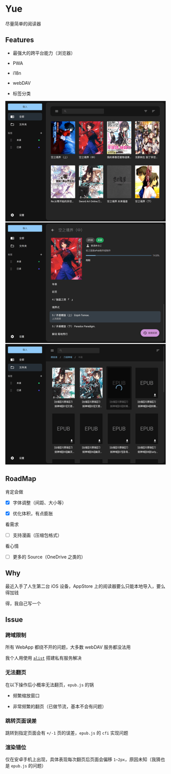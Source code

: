 # Yue

尽量简单的阅读器

## Features

- 最强大的跨平台能力（浏览器）

- PWA

- i18n

- webDAV

- 标签分类

![](./res/book_list.png)
![](./res/book_detail.png)
![](./res/webdav_list.png)

## RoadMap

肯定会做

- [x] 字体调整（间距、大小等）

- [x] 优化体积，有点膨胀

看需求

- [ ] 支持漫画（压缩包格式）

看心情

- [ ] 更多的 Source（OneDrive 之类的）

## Why

最近入手了人生第二台 iOS 设备，AppStore 上的阅读器要么只能本地导入，要么得加钱

得，我自己写一个

## Issue

### 跨域限制

所有 WebApp 都绕不开的问题，大多数 webDAV 服务都没法用

我个人用使用 [`alist`](https://github.com/alist-org/alist) 搭建私有服务解决

### 无法翻页

在以下操作后小概率无法翻页，`epub.js` 的锅

- 频繁缩放窗口

- 非常频繁的翻页（已做节流，基本不会有问题）

### 跳转页面误差

跳转到指定页面会有 `+/-1` 页的误差，`epub.js` 的 `cfi` 实现问题

### 渲染错位

仅在安卓手机上出现，具体表现每次翻页后页面会偏移 `1~2px`，原因未知（我猜也是 `epub.js` 的问题）
